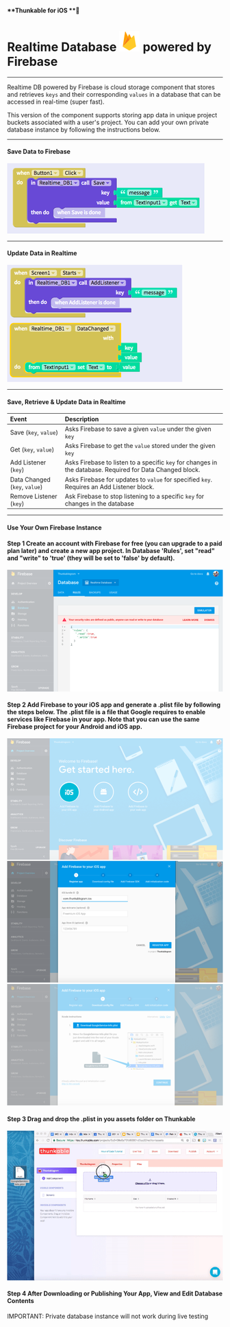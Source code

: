 #### **Thunkable for iOS **

# Realtime Database ![](/assets/iOSviewIconFirebaseDB.png) powered by Firebase

---

Realtime DB powered by Firebase is cloud storage component that stores and retrieves `keys` and their corresponding `values` in a database that can be accessed in real-time \(super fast\).

This version of the component supports storing app data in unique project buckets associated with a user's project. You can add your own private database instance by following the instructions below.

---

#### Save Data to Firebase

![](/assets/firebase-ios-fig-1.png)

---

#### Update Data in Realtime

![](/assets/firebase-ios-fig-2.png)

---

#### Save, Retrieve & Update Data in Realtime

| Event | Description |
| :--- | :--- |
| Save \(`key`, `value`\) | Asks Firebase to save a given `value` under the given `key` |
| Get \(`key`, `value`\) | Asks Firebase to get the `value` stored under the given `key` |
| Add Listener \(`key`\) | Asks Firebase to listen to a specific `key` for changes in the database. Required for Data Changed block. |
| Data Changed \(`key`, `value`\) | Asks Firebase for updates to `value` for specified `key`. Requires an Add Listener block. |
| Remove Listener \(`key`\) | Ask Firebase to stop listening to a specific `key` for changes in the database |

---

#### Use Your Own Firebase Instance

#### Step 1 Create an account with Firebase for free \(you can upgrade to a paid plan later\) and create a new app project. In Database 'Rules', set "read" and "write" to 'true' \(they will be set to 'false' by default\).

#### ![](/assets/firebase-ios-fig-6.png)

#### 

#### Step 2 Add Firebase to your iOS app and generate a .plist file by following the steps below. The .plist file is a file that Google requires to enable services like Firebase in your app. Note that you can use the same Firebase project for your Android and iOS app.

![](/assets/firebase-ios-fig-3.png)![](/assets/firebase-ios-fig-4.png)![](/assets/firebase-ios-fig-5.png)

#### Step 3 Drag and drop the .plist in you assets folder on Thunkable

![](/assets/firebase-ios.gif)

#### Step 4 After Downloading or Publishing Your App, View and Edit Database Contents

IMPORTANT: Private database instance will not work during live testing

